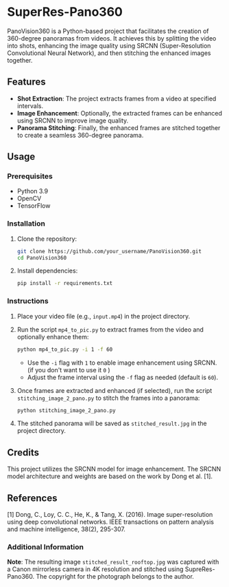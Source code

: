 # SuperRes-Pano360

PanoVision360 is a Python-based project that facilitates the creation of 360-degree panoramas from videos. It achieves this by splitting the video into shots, enhancing the image quality using SRCNN (Super-Resolution Convolutional Neural Network), and then stitching the enhanced images together.

## Features

- **Shot Extraction**: The project extracts frames from a video at specified intervals.
- **Image Enhancement**: Optionally, the extracted frames can be enhanced using SRCNN to improve image quality.
- **Panorama Stitching**: Finally, the enhanced frames are stitched together to create a seamless 360-degree panorama.

## Usage

### Prerequisites

- Python 3.9
- OpenCV
- TensorFlow

### Installation

1. Clone the repository:

    ```bash
    git clone https://github.com/your_username/PanoVision360.git
    cd PanoVision360
    ```

2. Install dependencies:

    ```bash
    pip install -r requirements.txt
    ```

### Instructions

1. Place your video file (e.g., `input.mp4`) in the project directory.
2. Run the script `mp4_to_pic.py` to extract frames from the video and optionally enhance them:

    ```bash
    python mp4_to_pic.py -i 1 -f 60
    ```

    - Use the `-i` flag with `1` to enable image enhancement using SRCNN. (if you don't want to use it  `0`  )
    - Adjust the frame interval using the `-f` flag as needed (default is `60`).
3. Once frames are extracted and enhanced (if selected), run the script `stitching_image_2_pano.py` to stitch the frames into a panorama:

    ```bash
    python stitching_image_2_pano.py
    ```

4. The stitched panorama will be saved as `stitched_result.jpg` in the project directory.

## Credits

This project utilizes the SRCNN model for image enhancement. The SRCNN model architecture and weights are based on the work by Dong et al. [1].

## References

[1] Dong, C., Loy, C. C., He, K., & Tang, X. (2016). Image super-resolution using deep convolutional networks. IEEE transactions on pattern analysis and machine intelligence, 38(2), 295-307.

### Additional Information
**Note**: The resulting image `stitched_result_rooftop.jpg` was captured with a Canon mirrorless camera in 4K resolution and stitched using SupreRes-Pano360. The copyright for the photograph belongs to the author.
